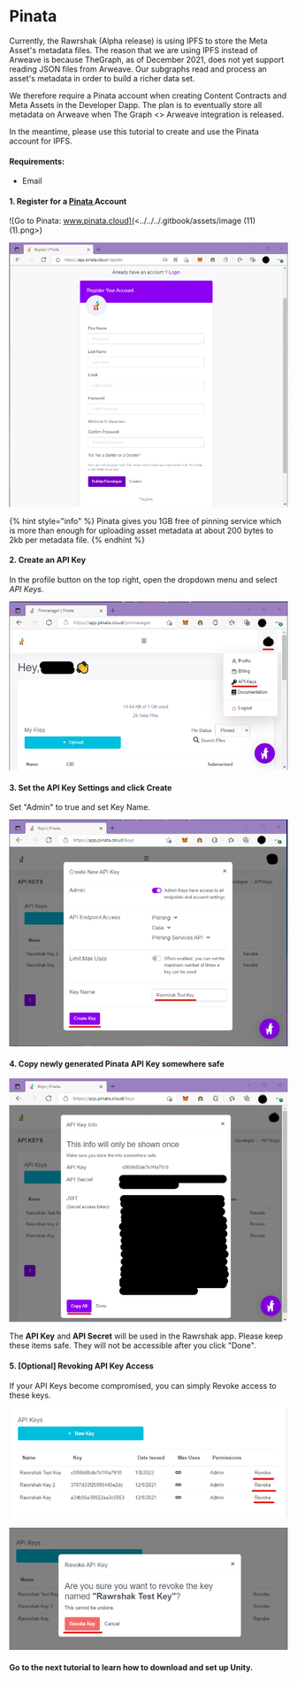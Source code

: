 # Pinata

Currently, the Rawrshak (Alpha release) is using IPFS to store the Meta Asset's metadata files. The reason that we are using IPFS instead of Arweave is because TheGraph, as of December 2021, does not yet support reading JSON files from Arweave. Our subgraphs read and process an asset's metadata in order to build a richer data set.&#x20;

We therefore require a Pinata account when creating Content Contracts and Meta Assets in the Developer Dapp. The plan is to eventually store all metadata on Arweave when The Graph <> Arweave integration is released.&#x20;

In the meantime, please use this tutorial to create and use the Pinata account for IPFS.

#### Requirements:

* Email

#### 1. Register for a [Pinata ](https://www.pinata.cloud)Account

![Go to Pinata: www.pinata.cloud](<../../../.gitbook/assets/image (11) (1).png>)

![Register for Pinata](<../../../.gitbook/assets/image (31) (1) (1).png>)

{% hint style="info" %}
Pinata gives you 1GB free of pinning service which is more than enough for uploading asset metadata at about 200 bytes to 2kb per metadata file.
{% endhint %}

#### 2. Create an API Key

In the profile button on the top right, open the dropdown menu and select _API Keys._

![API Keys](<../../../.gitbook/assets/image (20) (1).png>)

#### 3. Set the API Key Settings and click Create

Set "Admin" to true and set Key Name.

![Set API Key Settings](<../../../.gitbook/assets/image (19) (1).png>)

#### 4. Copy newly generated Pinata API Key somewhere safe

![Click "Copy All" and paste the keys somewhere safe.](<../../../.gitbook/assets/image (15).png>)

The **API Key** and **API Secret** will be used in the Rawrshak app. Please keep these items safe. They will not be accessible after you click "Done".

#### 5. \[Optional] Revoking API Key Access

If your API Keys become compromised, you can simply Revoke access to these keys.&#x20;

![Revoking Access](<../../../.gitbook/assets/image (10).png>)

![Revoke Key](<../../../.gitbook/assets/image (21) (1).png>)

#### Go to the next tutorial to learn how to download and set up Unity.
